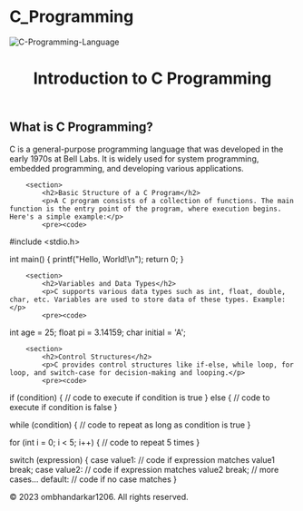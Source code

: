 # C_Programming
![C-Programming-Language](https://user-images.githubusercontent.com/99426684/237000910-b993e16b-3ceb-4671-ba0e-b974ab930321.png)
<!DOCTYPE html>
<html>
<head>
    <title>Introduction to C Programming</title>
</head>
<body>
    <header>
        <h1>Introduction to C Programming</h1>
    </header>
    <main>
        <section>
            <h2>What is C Programming?</h2>
            <p>C is a general-purpose programming language that was developed in the early 1970s at Bell Labs. It is widely used for system programming, embedded programming, and developing various applications.</p>
        </section>
        
        <section>
            <h2>Basic Structure of a C Program</h2>
            <p>A C program consists of a collection of functions. The main function is the entry point of the program, where execution begins. Here's a simple example:</p>
            <pre><code>
#include &lt;stdio.h&gt;

int main() {
    printf("Hello, World!\n");
    return 0;
}
            </code></pre>
        </section>
        
        <section>
            <h2>Variables and Data Types</h2>
            <p>C supports various data types such as int, float, double, char, etc. Variables are used to store data of these types. Example:</p>
            <pre><code>
int age = 25;
float pi = 3.14159;
char initial = 'A';
            </code></pre>
        </section>
        
        <section>
            <h2>Control Structures</h2>
            <p>C provides control structures like if-else, while loop, for loop, and switch-case for decision-making and looping.</p>
            <pre><code>
if (condition) {
    // code to execute if condition is true
} else {
    // code to execute if condition is false
}

while (condition) {
    // code to repeat as long as condition is true
}

for (int i = 0; i < 5; i++) {
    // code to repeat 5 times
}

switch (expression) {
    case value1:
        // code if expression matches value1
        break;
    case value2:
        // code if expression matches value2
        break;
    // more cases...
    default:
        // code if no case matches
}
            </code></pre>
        </section>
    </main>
    <footer>
        <p>&copy; 2023 ombhandarkar1206. All rights reserved.</p>
    </footer>
</body>
</html>
